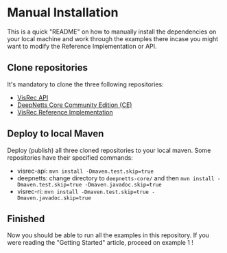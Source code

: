 # Manual Installation
This is a quick "README" on how to manually install the dependencies on your local machine
 and work through the examples there incase you might want to modify the Reference Implementation or API.
 
 ## Clone repositories
 It's mandatory to clone the three following repositories:
 
 * [VisRec API](https://github.com/JavaVisRec/visrec-api)
 * [DeepNetts Core Community Edition (CE)](https://github.com/deepnetts/deepnetts-communityedition)
 * [VisRec Reference Implementation](https://github.com/JavaVisRec/visrec-ri)
 
 ## Deploy to local Maven
 Deploy (publish) all three cloned repositories to your local maven. Some repositories
 have their specified commands:
 * visrec-api: `mvn install -Dmaven.test.skip=true`
 * deepnetts: change directory to `deepnetts-core/` and then `mvn install -Dmaven.test.skip=true -Dmaven.javadoc.skip=true`
 * visrec-ri: `mvn install -Dmaven.test.skip=true -Dmaven.javadoc.skip=true`
 
 ## Finished
 Now you should be able to run all the examples in this repository. If you were reading the "Getting Started"
 article, proceed on example 1 !